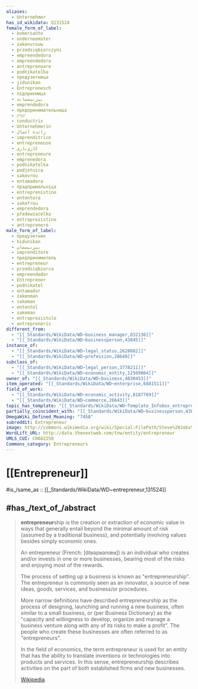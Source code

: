 ```yaml
---
aliases:
  - Unternehmer
has_id_wikidata: Q131524
female_form_of_label:
  - komersante
  - onderneemster
  - zakenvrouw
  - przedsiębiorczyni
  - empreendedora
  - empreendedora
  - antreprenoare
  - podnikateľka
  - предузетница
  - jidunikan
  - Entreprenesch
  - підприємиця
  - بيزنيسمانة
  - emprendedora
  - предпринимательница
  - יזמית
  - conductrix
  - Unternehmerin
  - رائدة أعمال
  - imprenditrice
  - entrepreneuse
  - کاروباری
  - entrepreneure
  - emprenedora
  - podnikatelka
  - podjetnica
  - sakevrou
  - entamadora
  - прадпрымальніца
  - entreprenistino
  - ententora
  - sakefrou
  - emprendedora
  - předewzaćelka
  - entraprezistino
  - antreprenerė
male_form_of_label:
  - предузетник
  - hidunikan
  - بيزنيسمان
  - imprenditore
  - предприниматель
  - entrepreneur
  - przedsiębiorca
  - empreendedor
  - Entreprener
  - podnikatel
  - entamador
  - zakenman
  - sakeman
  - ententol
  - sakeman
  - entraprezistulo
  - antrepreneris
different_from:
  - "[[_Standards/WikiData/WD~business_manager,832136]]"
  - "[[_Standards/WikiData/WD~businessperson,43845]]"
instance_of:
  - "[[_Standards/WikiData/WD~legal_status,2628882]]"
  - "[[_Standards/WikiData/WD~profession,28640]]"
subclass_of:
  - "[[_Standards/WikiData/WD~legal_person,3778211]]"
  - "[[_Standards/WikiData/WD~economic_entity,12569864]]"
owner_of: "[[_Standards/WikiData/WD~business,4830453]]"
item_operated: "[[_Standards/WikiData/WD~enterprise,6881511]]"
field_of_work:
  - "[[_Standards/WikiData/WD~economic_activity,8187769]]"
  - "[[_Standards/WikiData/WD~commerce,26643]]"
topic_has_template: "[[_Standards/WikiData/WD~Template_Infobox_entrepreneur,14358979]]"
partially_coincident_with: "[[_Standards/WikiData/WD~businessperson,43845]]"
OmegaWiki_Defined_Meaning: "7458"
subreddit: Entrepreneur
image: http://commons.wikimedia.org/wiki/Special:FilePath/Steve%20Jobs%20and%20Bill%20Gates%20%28522695099%29.jpg
WordLift_URL: http://data.thenextweb.com/tnw/entity/entrepreneur
UMLS_CUI: C0682250
Commons_category: Entrepreneurs
---
```


# [[Entrepreneur]] 

#is_/same_as :: [[_Standards/WikiData/WD~entrepreneur,131524]]

## #has_/text_of_/abstract 

> **entrepreneur**ship is the creation or extraction of economic value in ways that generally entail 
> beyond the minimal amount of risk (assumed by a traditional business), 
> and potentially involving values besides simply economic ones.
>
> An entrepreneur (French: [ɑ̃tʁəpʁənœʁ]) is an individual who 
> creates and/or invests in one or more businesses, 
> bearing most of the risks and enjoying most of the rewards. 
> 
> The process of setting up a business is known as "entrepreneurship". 
> The entrepreneur is commonly seen as an innovator, a source of new ideas, 
> goods, services, and business/or procedures.
>
> More narrow definitions have described entrepreneurship as 
> the process of designing, launching and running a new business, 
> often similar to a small business, or (per Business Dictionary) as 
> the "capacity and willingness to develop, organize and manage a business venture 
> along with any of its risks to make a profit". 
> The people who create these businesses are often referred to as "entrepreneurs". 
>
> In the field of economics, the term entrepreneur is used for an entity that 
> has the ability to translate inventions or technologies into products and services. 
> In this sense, entrepreneurship describes activities on the part of both established firms and new businesses.
>
> [Wikipedia](https://en.wikipedia.org/wiki/Entrepreneurship) 

